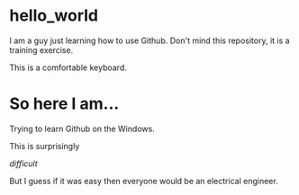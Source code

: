 # hello_world
I am a guy just learning how to use Github. Don't mind this repository, it is a training exercise.

This is a comfortable keyboard.

# So here I am...

Trying to learn Github on the Windows.

This is surprisingly

*difficult*

But I guess if it was easy then everyone would be an electrical engineer.

